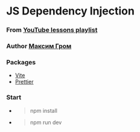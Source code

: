# JS Dependency Injection

### From [YouTube lessons playlist](https://www.youtube.com/playlist?list=PL4rYLeYunVf0CC_-VOEucnDVsXu4JVTbw)

### Author [Максим Гром](https://www.youtube.com/@grommaks)


### Packages
- [Vite](https://github.com/vitejs/vite/tree/main/#readme)
- [Prettier](https://www.npmjs.com/package/prettier)

### Start
- >npm install
- >npm run dev
